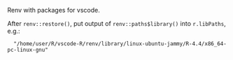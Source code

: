 Renv with packages for vscode.

After `renv::restore()`, put output of `renv::paths$library()` into `r.libPaths`, e.g.:

```
  "/home/user/R/vscode-R/renv/library/linux-ubuntu-jammy/R-4.4/x86_64-pc-linux-gnu"
```
